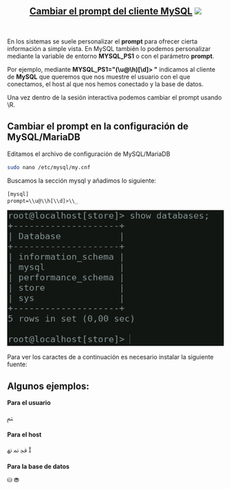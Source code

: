[comment]: <> (Author: Marco Contreras Herrera)
[comment]: <> (Email: enidev911@gmail.com)

<h2 align="center">
  <u>Cambiar el prompt del cliente MySQL</u>
  <img src="../../../../assets/ico/MySQL_Logo.ico">
</h2>

<br>

En los sistemas se suele personalizar el **prompt** para ofrecer cierta información a simple vista. En MySQL también lo podemos personalizar mediante la variable de entorno **MYSQL_PS1** o con el parámetro **prompt**.  

Por ejemplo, mediante **MYSQL_PS1="(\u@\h)[\d]> "** indicamos al cliente de **MySQL** que queremos que nos muestre el usuario con el que conectamos, el host al que nos hemos conectado y la base de datos.

Una vez dentro de la sesión interactiva podemos cambiar el prompt usando \R.	 



## Cambiar el prompt en la configuración de MySQL/MariaDB

Editamos el archivo de configuración de MySQL/MariaDB

```bash
sudo nano /etc/mysql/my.cnf
```

Buscamos la sección mysql y añadimos lo siguiente:  

```
[mysql]
prompt=\\u@\\h[\\d]>\\_
```

<p align="center">
	<img src="img/01.png">
</p>

Para ver los caractes de a continuación es necesario instalar la siguiente fuente:  



## Algunos ejemplos:

**Para el usuario** 

ﱲ

**Para el host**  

ﲾ ﳕ ﳖ 

**Para la base de datos**  

⛁ ⛃